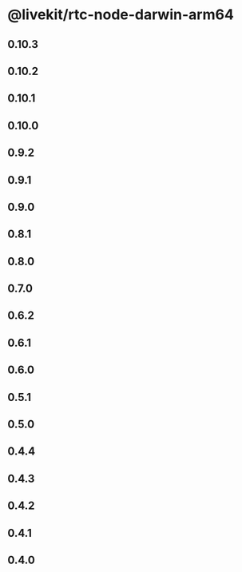# @livekit/rtc-node-darwin-arm64

## 0.10.3

## 0.10.2

## 0.10.1

## 0.10.0

## 0.9.2

## 0.9.1

## 0.9.0

## 0.8.1

## 0.8.0

## 0.7.0

## 0.6.2

## 0.6.1

## 0.6.0

## 0.5.1

## 0.5.0

## 0.4.4

## 0.4.3

## 0.4.2

## 0.4.1

## 0.4.0

